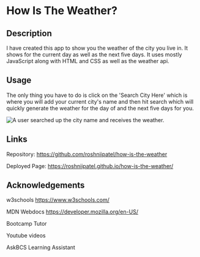 # How Is The Weather?

## Description

I have created this app to show you the weather of the city you live in. It shows for the current day as well as the next five days. It uses mostly JavaScript along with HTML and CSS as well as the weather api.

## Usage 

The only thing you have to do is click on the 'Search City Here' which is where you will add your current city's name and then hit search which will quickly generate the weather for the day of and the next five days for you. 

![A user searched up the city name and receives the weather.](./assets/images/Check%20Weather!.gif) 

## Links

Repository: https://github.com/roshniipatel/how-is-the-weather

Deployed Page: https://roshniipatel.github.io/how-is-the-weather/

## Acknowledgements 

w3schools https://www.w3schools.com/

MDN Webdocs https://developer.mozilla.org/en-US/

Bootcamp Tutor

Youtube videos

AskBCS Learning Assistant
